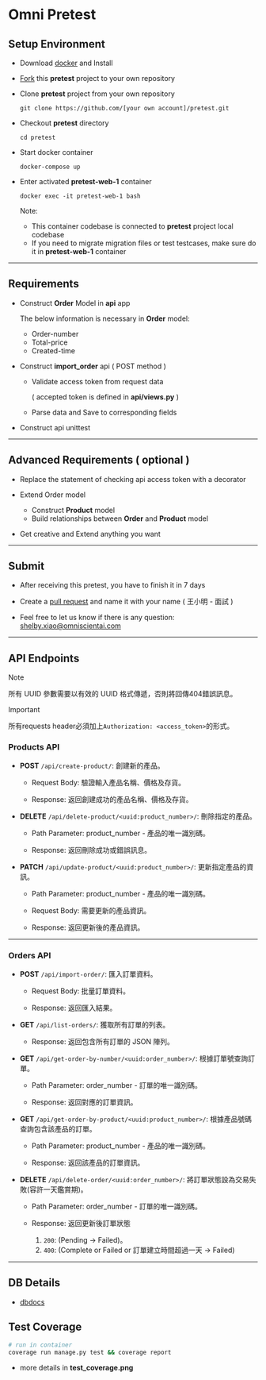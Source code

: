 # Omni Pretest
## Setup Environment
* Download [docker](https://www.docker.com/get-started) and Install

* [Fork](https://docs.github.com/en/get-started/quickstart/fork-a-repo) this **pretest** project to your own repository

* Clone **pretest** project from your own repository
    ```
    git clone https://github.com/[your own account]/pretest.git
    ```

* Checkout **pretest** directory
    ```
    cd pretest
    ```

* Start docker container
    ```
    docker-compose up
    ```

* Enter activated **pretest-web-1** container
    ```
    docker exec -it pretest-web-1 bash
    ```
    Note:

    * This container codebase is connected to **pretest** project local codebase
    * If you need to migrate migration files or test testcases, make sure do it in **pretest-web-1** container
---
## Requirements
* Construct **Order** Model in **api** app

    The below information is necessary in **Order** model:
    * Order-number
    * Total-price
    * Created-time

* Construct **import_order** api ( POST method )
    * Validate access token from request data
    
        ( accepted token is defined in **api/views.py** )
    * Parse data and Save to corresponding fields
* Construct api unittest

---
## Advanced Requirements ( optional )
* Replace the statement of checking api access token with a decorator

* Extend Order model
    * Construct **Product** model
    * Build relationships between **Order** and **Product** model

* Get creative and Extend anything you want  
---
## Submit
* After receiving this pretest, you have to finish it in 7 days
* Create a [pull request](https://docs.github.com/en/pull-requests/collaborating-with-pull-requests/proposing-changes-to-your-work-with-pull-requests/creating-a-pull-request-from-a-fork) and name it with your name ( 王小明 - 面試 )

* Feel free to let us know if there is any question: shelby.xiao@omniscientai.com
---
## API Endpoints

> [!NOTE]
> 所有 UUID 參數需要以有效的 UUID 格式傳遞，否則將回傳404錯誤訊息。

> [!IMPORTANT]
> 所有requests header必須加上`Authorization: <access_token>`的形式。

### Products API

- **POST** `/api/create-product/`: 創建新的產品。

    - Request Body: 驗證輸入產品名稱、價格及存貨。

    - Response: 返回創建成功的產品名稱、價格及存貨。

- **DELETE** `/api/delete-product/<uuid:product_number>/`: 刪除指定的產品。

    - Path Parameter: product_number - 產品的唯一識別碼。

    - Response: 返回刪除成功或錯誤訊息。

- **PATCH** `/api/update-product/<uuid:product_number>/`: 更新指定產品的資訊。

    - Path Parameter: product_number - 產品的唯一識別碼。

    - Request Body: 需要更新的產品資訊。

    - Response: 返回更新後的產品資訊。
---
### Orders API

- **POST** `/api/import-order/`: 匯入訂單資料。

    - Request Body: 批量訂單資料。

    - Response: 返回匯入結果。

- **GET** `/api/list-orders/`: 獲取所有訂單的列表。

    - Response: 返回包含所有訂單的 JSON 陣列。

- **GET** `/api/get-order-by-number/<uuid:order_number>/`: 根據訂單號查詢訂單。

    - Path Parameter: order_number - 訂單的唯一識別碼。

    - Response: 返回對應的訂單資訊。

- **GET** `/api/get-order-by-product/<uuid:product_number>/`: 根據產品號碼查詢包含該產品的訂單。

    - Path Parameter: product_number - 產品的唯一識別碼。

    - Response: 返回該產品的訂單資訊。

- **DELETE** `/api/delete-order/<uuid:order_number>/`: 將訂單狀態設為交易失敗(容許一天鑑賞期)。

    - Path Parameter: order_number - 訂單的唯一識別碼。

    - Response: 返回更新後訂單狀態
        1. `200`: (Pending -> Failed)。
        2. `400`: (Complete or Failed or 訂單建立時間超過一天 -> Failed)
---
## DB Details
- [dbdocs](https://dbdocs.io/robertmadhead0919/Omni_Pretest?schema=public&view=relationships&table=api_product)

## Test Coverage
```bash
# run in container
coverage run manage.py test && coverage report
```
- more details in **test_coverage.png**


